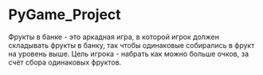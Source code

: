 # PyGame_Project
Фрукты в банке - это аркадная игра, в которой игрок должен складывать фрукты в банку, так чтобы одинаковые собирались в фрукт на уровень выше. Цель игрока - набрать как можно больше очков, за счёт сбора одинаковых фруктов.
